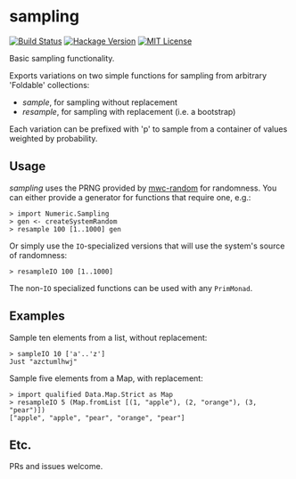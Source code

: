 # sampling

[![Build Status](https://secure.travis-ci.org/jtobin/sampling.png)](http://travis-ci.org/jtobin/sampling)
[![Hackage Version](https://img.shields.io/hackage/v/sampling.svg)](http://hackage.haskell.org/package/sampling)
[![MIT License](https://img.shields.io/badge/license-MIT-blue.svg)](https://github.com/jtobin/sampling/blob/master/LICENSE)


Basic sampling functionality.

Exports variations on two simple functions for sampling from arbitrary
'Foldable' collections:

* *sample*, for sampling without replacement
* *resample*, for sampling with replacement (i.e. a bootstrap)

Each variation can be prefixed with 'p' to sample from a container of values
weighted by probability.

## Usage

*sampling* uses the PRNG provided by
[mwc-random](https://hackage.haskell.org/package/mwc-random) for randomness.
You can either provide a generator for functions that require one, e.g.:

    > import Numeric.Sampling
    > gen <- createSystemRandom
    > resample 100 [1..1000] gen

Or simply use the `IO`-specialized versions that will use the system's source
of randomness:

    > resampleIO 100 [1..1000]

The non-`IO` specialized functions can be used with any `PrimMonad`.

## Examples

Sample ten elements from a list, without replacement:

    > sampleIO 10 ['a'..'z']
    Just "azctumlhwj"

Sample five elements from a Map, with replacement:

    > import qualified Data.Map.Strict as Map
    > resampleIO 5 (Map.fromList [(1, "apple"), (2, "orange"), (3, "pear")])
    ["apple", "apple", "pear", "orange", "pear"]

## Etc.

PRs and issues welcome.

